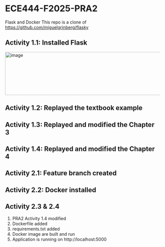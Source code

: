# ECE444-F2025-PRA2
Flask and Docker
This repo is a clone of https://github.com/miguelgrinberg/flasky

## Activity 1.1: Installed Flask
<img width="881" height="141" alt="image" src="https://github.com/user-attachments/assets/7d0bcddc-32cb-46dc-ab76-8a4f1925390d" />

## Activity 1.2: Replayed the textbook example

## Activity 1.3: Replayed and modified the Chapter 3

## Activity 1.4: Replayed and modified the Chapter 4

## Activity 2.1: Feature branch created

## Activity 2.2: Docker installed

## Activity 2.3 & 2.4
1. PRA2 Activity 1.4 modified
2. Dockerfile added
3. requirements.txt added
4. Docker image are built and run
5. Application is running on http://localhost:5000
